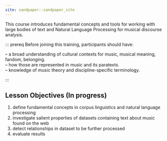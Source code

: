 ```yaml
---
site: sandpaper::sandpaper_site
---
```


This course introduces fundamental concepts and tools for working with large bodies of text and Natural Language Processing for musical discourse analysis.

::: prereq
Before joining this training, participants should have:

– a broad understanding of cultural contexts for music, musical meaning, fandom, belonging.   
– how those are represented in music and its paratexts.  
– knowledge of music theory and discipline-specific terminology.  

:::

## Lesson Objectives (In progress)

1. define fundamental concepts in corpus linguistics and natural language processing
2. investigate salient properties of datasets containing text about music found on the web 
3. detect relationships in dataset to be further processed 
4. evaluate results 
